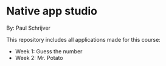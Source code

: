 # Native app studio
By: Paul Schrijver

This repository includes all applications made for this course:

* Week 1: Guess the number
* Week 2: Mr. Potato